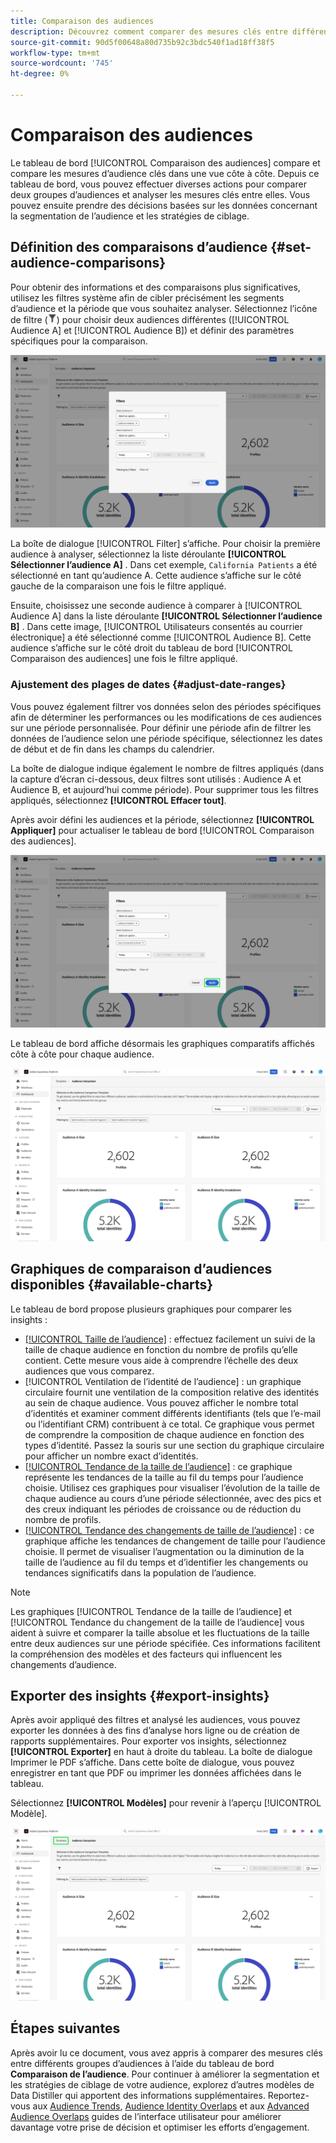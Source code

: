```yaml
---
title: Comparaison des audiences
description: Découvrez comment comparer des mesures clés entre différents groupes d’audiences à l’aide du tableau de bord Comparaison des audiences . Définition de filtres d’audience, analyse des tendances et exportation d’informations pour les décisions pilotées par les données
source-git-commit: 90d5f00648a80d735b92c3bdc540f1ad18ff38f5
workflow-type: tm+mt
source-wordcount: '745'
ht-degree: 0%

---
```


# Comparaison des audiences

Le tableau de bord [!UICONTROL Comparaison des audiences] compare et compare les mesures d’audience clés dans une vue côte à côte. Depuis ce tableau de bord, vous pouvez effectuer diverses actions pour comparer deux groupes d’audiences et analyser les mesures clés entre elles. Vous pouvez ensuite prendre des décisions basées sur les données concernant la segmentation de l’audience et les stratégies de ciblage.

## Définition des comparaisons d’audience {#set-audience-comparisons}

Pour obtenir des informations et des comparaisons plus significatives, utilisez les filtres système afin de cibler précisément les segments d’audience et la période que vous souhaitez analyser. Sélectionnez l’icône de filtre (![Icône de filtre.](../../../images/icons/filter-icon-white.png)) pour choisir deux audiences différentes ([!UICONTROL Audience A] et [!UICONTROL Audience B]) et définir des paramètres spécifiques pour la comparaison.

![Boîte de dialogue Filtres dans le tableau de bord de comparaison d’audiences.](../../images/sql-insights-query-pro-mode/templates/audience-comparison-filters.png)

La boîte de dialogue [!UICONTROL Filter] s’affiche. Pour choisir la première audience à analyser, sélectionnez la liste déroulante **[!UICONTROL Sélectionner l’audience A]** . Dans cet exemple, `California Patients` a été sélectionné en tant qu’audience A. Cette audience s’affiche sur le côté gauche de la comparaison une fois le filtre appliqué.

Ensuite, choisissez une seconde audience à comparer à [!UICONTROL Audience A] dans la liste déroulante **[!UICONTROL Sélectionner l’audience B]** . Dans cette image, [!UICONTROL Utilisateurs consentés au courrier électronique] a été sélectionné comme [!UICONTROL Audience B]. Cette audience s’affiche sur le côté droit du tableau de bord [!UICONTROL Comparaison des audiences] une fois le filtre appliqué.

### Ajustement des plages de dates {#adjust-date-ranges}

Vous pouvez également filtrer vos données selon des périodes spécifiques afin de déterminer les performances ou les modifications de ces audiences sur une période personnalisée. Pour définir une période afin de filtrer les données de l’audience selon une période spécifique, sélectionnez les dates de début et de fin dans les champs du calendrier.

La boîte de dialogue indique également le nombre de filtres appliqués (dans la capture d’écran ci-dessous, deux filtres sont utilisés : Audience A et Audience B, et aujourd’hui comme période). Pour supprimer tous les filtres appliqués, sélectionnez **[!UICONTROL Effacer tout]**.

Après avoir défini les audiences et la période, sélectionnez **[!UICONTROL Appliquer]** pour actualiser le tableau de bord [!UICONTROL Comparaison des audiences].

![ La boîte de dialogue Filtres dans le tableau de bord de comparaison d’audiences avec l’option Appliquer mise en surbrillance.](../../images/sql-insights-query-pro-mode/templates/audience-comparison-filters-apply.png)

Le tableau de bord affiche désormais les graphiques comparatifs affichés côte à côte pour chaque audience.

![ Le tableau de bord de comparaison des audiences avec plusieurs graphiques comparant les mesures pour chaque audience.](../../images/sql-insights-query-pro-mode/templates/audience-comparison-dashboard.png)

## Graphiques de comparaison d’audiences disponibles {#available-charts}

<!-- Potentially could expand this section to include images of each widget.  -->

Le tableau de bord propose plusieurs graphiques pour comparer les insights :

- [[!UICONTROL Taille de l’audience]](../../guides/audiences.md#audience-size) : effectuez facilement un suivi de la taille de chaque audience en fonction du nombre de profils qu’elle contient. Cette mesure vous aide à comprendre l’échelle des deux audiences que vous comparez.
- [!UICONTROL Ventilation de l’identité de l’audience] : un graphique circulaire fournit une ventilation de la composition relative des identités au sein de chaque audience. Vous pouvez afficher le nombre total d’identités et examiner comment différents identifiants (tels que l’e-mail ou l’identifiant CRM) contribuent à ce total. Ce graphique vous permet de comprendre la composition de chaque audience en fonction des types d’identité. Passez la souris sur une section du graphique circulaire pour afficher un nombre exact d’identités.
- [[!UICONTROL Tendance de la taille de l’audience]](../../guides/audiences.md#audience-size-trend) : ce graphique représente les tendances de la taille au fil du temps pour l’audience choisie. Utilisez ces graphiques pour visualiser l’évolution de la taille de chaque audience au cours d’une période sélectionnée, avec des pics et des creux indiquant les périodes de croissance ou de réduction du nombre de profils.
- [[!UICONTROL Tendance des changements de taille de l’audience]](../../guides/audiences.md#audience-size-change-trend) : ce graphique affiche les tendances de changement de taille pour l’audience choisie. Il permet de visualiser l’augmentation ou la diminution de la taille de l’audience au fil du temps et d’identifier les changements ou tendances significatifs dans la population de l’audience.

>[!NOTE]
>
>Les graphiques [!UICONTROL Tendance de la taille de l’audience] et [!UICONTROL Tendance du changement de la taille de l’audience] vous aident à suivre et comparer la taille absolue et les fluctuations de la taille entre deux audiences sur une période spécifiée. Ces informations facilitent la compréhension des modèles et des facteurs qui influencent les changements d’audience.

## Exporter des insights {#export-insights}

Après avoir appliqué des filtres et analysé les audiences, vous pouvez exporter les données à des fins d’analyse hors ligne ou de création de rapports supplémentaires. Pour exporter vos insights, sélectionnez **[!UICONTROL Exporter]** en haut à droite du tableau. La boîte de dialogue Imprimer le PDF s’affiche. Dans cette boîte de dialogue, vous pouvez enregistrer en tant que PDF ou imprimer les données affichées dans le tableau.

Sélectionnez **[!UICONTROL Modèles]** pour revenir à l’aperçu [!UICONTROL Modèle].

![La vue de chevauchement d’audiences avancées avec les modèles surlignés.](../../images/sql-insights-query-pro-mode/templates/navigation.png)

## Étapes suivantes

Après avoir lu ce document, vous avez appris à comparer des mesures clés entre différents groupes d’audiences à l’aide du tableau de bord **Comparaison de l’audience**. Pour continuer à améliorer la segmentation et les stratégies de ciblage de votre audience, explorez d’autres modèles de Data Distiller qui apportent des informations supplémentaires. Reportez-vous aux [Audience Trends](./trends.md), [Audience Identity Overlaps](./identity-overlaps.md) et aux [Advanced Audience Overlaps](./overlaps.md) guides de l’interface utilisateur pour améliorer davantage votre prise de décision et optimiser les efforts d’engagement.

